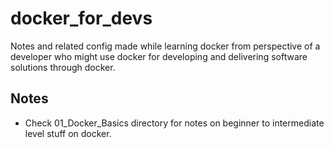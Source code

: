 # docker_for_devs
Notes and related config made while learning docker from perspective of a developer who might use docker for developing and delivering software solutions through docker.

## Notes
- Check 01_Docker_Basics directory for notes on beginner to intermediate level stuff on docker.
